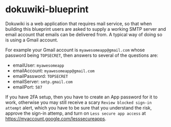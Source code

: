 # dokuwiki-blueprint

Dokuwiki is a web application that requires mail service, so that when building this blueprint users are asked to supply a working SMTP server and email account that emails can be delivered from. A typical way of doing so is using a Gmail account.

For example your Gmail account is `myawesomeapp@gmail.com` whose password being `TOPSECRET`, then answers to several of the questions are:
 * emailUser: `myawesomeapp`
 * emailAccount: `myawesomeapp@gmail.com`
 * emailPassword: `TOPSECRET`
 * emailServer: `smtp.gmail.com`
 * emailPort: `587`
 
If you have 2FA setup, then you have to create an App password for it to work, otherwise you may still receive a scary `Review blocked sign-in attempt` alert, which you have to be sure that you understand the risk, approve the sign-in attemp, and turn on `Less secure app access` at https://myaccount.google.com/lesssecureapps.
